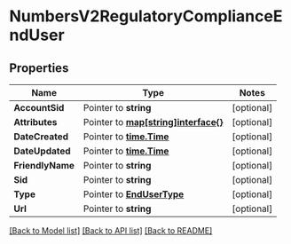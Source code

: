 # NumbersV2RegulatoryComplianceEndUser

## Properties
Name | Type | Notes
------------ | ------------- | -------------
**AccountSid** | Pointer to **string** | [optional] 
**Attributes** | Pointer to [**map[string]interface{}**](.md) | [optional] 
**DateCreated** | Pointer to [**time.Time**](time.Time.md) | [optional] 
**DateUpdated** | Pointer to [**time.Time**](time.Time.md) | [optional] 
**FriendlyName** | Pointer to **string** | [optional] 
**Sid** | Pointer to **string** | [optional] 
**Type** | Pointer to [**EndUserType**](end_user_type.md) | [optional] 
**Url** | Pointer to **string** | [optional] 

[[Back to Model list]](../README.md#documentation-for-models) [[Back to API list]](../README.md#documentation-for-api-endpoints) [[Back to README]](../README.md)


